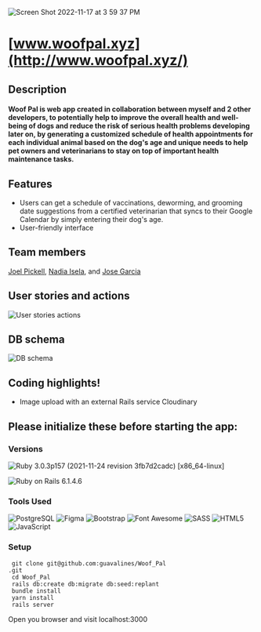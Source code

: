 ![Screen Shot 2022-11-17 at 3 59 37 PM](https://user-images.githubusercontent.com/100665876/204125004-51e31053-eb51-4986-8971-c0dd27d6d1ad.jpeg)

# [www.woofpal.xyz](http://www.woofpal.xyz/)

## Description

#### Woof Pal is web app created in collaboration between myself and 2 other developers, to potentially help to improve the overall health and well-being of dogs and reduce the risk of serious health problems developing later on, by generating a customized schedule of health appointments for each individual animal based on the dog's age and unique needs to help pet owners and veterinarians to stay on top of important health maintenance tasks. 

## Features

- Users can get a schedule of vaccinations, deworming, and grooming date suggestions from a certified veterinarian that syncs to their Google Calendar by simply entering  their dog's age.
- User-friendly interface

## Team members

[Joel Pickell](https://github.com/Guavalines), [Nadia Isela](https://github.com/nadialguno), and [Jose Garcia](https://github.com/pepe371)

## User stories and actions

![User stories   actions](https://user-images.githubusercontent.com/100665876/174163603-4cb10130-cff0-45c7-9672-1d37bb71e604.jpeg)

## DB schema

![DB schema](https://user-images.githubusercontent.com/100665876/174167633-29ecb89d-378c-40db-8351-6443905accfa.jpeg)

## Coding highlights!

- Image upload with an external Rails service Cloudinary

## Please initialize these before starting the app:

### Versions


![Ruby](https://img.shields.io/badge/Ruby-CC342D?style=for-the-badge&logo=ruby&logoColor=white) 3.0.3p157 (2021-11-24 revision 3fb7d2cadc) [x86_64-linux]

![Ruby on Rails](https://img.shields.io/badge/Ruby_on_Rails-CC0000?style=for-the-badge&logo=ruby-on-rails&logoColor=white) 6.1.4.6

### Tools Used

![PostgreSQL](https://img.shields.io/badge/PostgreSQL-316192?style=for-the-badge&logo=postgresql&logoColor=white)
![Figma](https://img.shields.io/badge/Figma-F24E1E?style=for-the-badge&logo=figma&logoColor=white)
![Bootstrap](https://img.shields.io/badge/Bootstrap-563D7C?style=for-the-badge&logo=bootstrap&logoColor=white)
![Font Awesome](https://img.shields.io/badge/Font_Awesome-339AF0?style=for-the-badge&logo=fontawesome&logoColor=white)
![SASS](https://img.shields.io/badge/Sass-CC6699?style=for-the-badge&logo=sass&logoColor=white)
![HTML5](https://img.shields.io/badge/HTML5-E34F26?style=for-the-badge&logo=html5&logoColor=white)
![JavaScript](https://img.shields.io/badge/JavaScript-323330?style=for-the-badge&logo=javascript&logoColor=F7DF1E)


### Setup

```
 git clone git@github.com:guavalines/Woof_Pal
.git
 cd Woof_Pal
 rails db:create db:migrate db:seed:replant
 bundle install
 yarn install
 rails server
```

Open you browser and visit localhost:3000


















